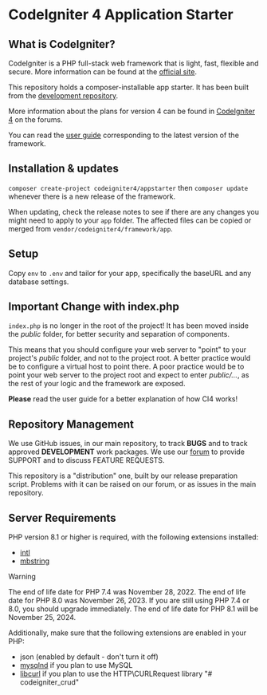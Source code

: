# CodeIgniter 4 Application Starter

## What is CodeIgniter?

CodeIgniter is a PHP full-stack web framework that is light, fast, flexible and secure.
More information can be found at the [official site](https://codeigniter.com).

This repository holds a composer-installable app starter.
It has been built from the
[development repository](https://github.com/codeigniter4/CodeIgniter4).

More information about the plans for version 4 can be found in [CodeIgniter 4](https://forum.codeigniter.com/forumdisplay.php?fid=28) on the forums.

You can read the [user guide](https://codeigniter.com/user_guide/)
corresponding to the latest version of the framework.

## Installation & updates

`composer create-project codeigniter4/appstarter` then `composer update` whenever
there is a new release of the framework.

When updating, check the release notes to see if there are any changes you might need to apply
to your `app` folder. The affected files can be copied or merged from
`vendor/codeigniter4/framework/app`.

## Setup

Copy `env` to `.env` and tailor for your app, specifically the baseURL
and any database settings.

## Important Change with index.php

`index.php` is no longer in the root of the project! It has been moved inside the *public* folder,
for better security and separation of components.

This means that you should configure your web server to "point" to your project's *public* folder, and
not to the project root. A better practice would be to configure a virtual host to point there. A poor practice would be to point your web server to the project root and expect to enter *public/...*, as the rest of your logic and the
framework are exposed.

**Please** read the user guide for a better explanation of how CI4 works!

## Repository Management

We use GitHub issues, in our main repository, to track **BUGS** and to track approved **DEVELOPMENT** work packages.
We use our [forum](http://forum.codeigniter.com) to provide SUPPORT and to discuss
FEATURE REQUESTS.

This repository is a "distribution" one, built by our release preparation script.
Problems with it can be raised on our forum, or as issues in the main repository.

## Server Requirements

PHP version 8.1 or higher is required, with the following extensions installed:

- [intl](http://php.net/manual/en/intl.requirements.php)
- [mbstring](http://php.net/manual/en/mbstring.installation.php)

> [!WARNING]
> The end of life date for PHP 7.4 was November 28, 2022.
> The end of life date for PHP 8.0 was November 26, 2023.
> If you are still using PHP 7.4 or 8.0, you should upgrade immediately.
> The end of life date for PHP 8.1 will be November 25, 2024.

Additionally, make sure that the following extensions are enabled in your PHP:

- json (enabled by default - don't turn it off)
- [mysqlnd](http://php.net/manual/en/mysqlnd.install.php) if you plan to use MySQL
- [libcurl](http://php.net/manual/en/curl.requirements.php) if you plan to use the HTTP\CURLRequest library
"# codeigniter_crud" 
